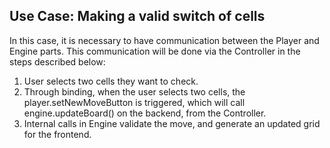 ## Use Case: Making a valid switch of cells 

In this case, it is necessary to have communication
between the Player and Engine parts. This communication
will be done via the Controller in the steps
described below:

1. User selects two cells they want to check.
2. Through binding, when the user selects two cells, the player.setNewMoveButton 
   is triggered, which will call engine.updateBoard() on the backend, from the Controller.
3. Internal calls in Engine validate the move, and generate an updated grid for the frontend.

